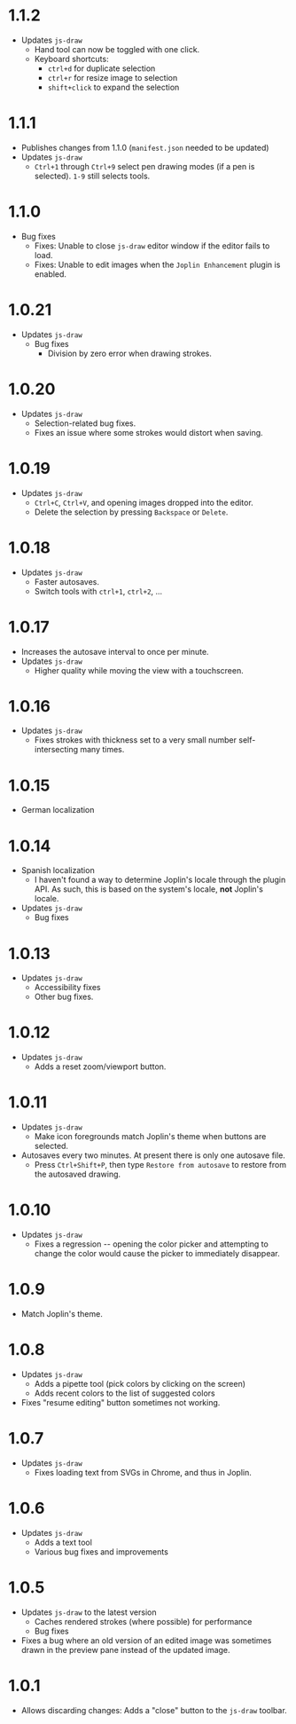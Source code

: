 # 1.1.2
 * Updates `js-draw`
   * Hand tool can now be toggled with one click.
   * Keyboard shortcuts:
     * `ctrl+d` for duplicate selection
     * `ctrl+r` for resize image to selection
     * `shift+click` to expand the selection

# 1.1.1
 * Publishes changes from 1.1.0 (`manifest.json` needed to be updated)
 * Updates `js-draw`
   * `Ctrl+1` through `Ctrl+9` select pen drawing modes (if a pen is selected). `1-9` still selects tools.

# 1.1.0
 * Bug fixes
   * Fixes: Unable to close `js-draw` editor window if the editor fails to load.
   * Fixes: Unable to edit images when the `Joplin Enhancement` plugin is enabled.

# 1.0.21
 * Updates `js-draw`
   * Bug fixes
     * Division by zero error when drawing strokes.

# 1.0.20
 * Updates `js-draw`
   * Selection-related bug fixes.
   * Fixes an issue where some strokes would distort when saving.

# 1.0.19
 * Updates `js-draw`
   * `Ctrl+C`, `Ctrl+V`, and opening images dropped into the editor.
   * Delete the selection by pressing `Backspace` or `Delete`.

# 1.0.18
 * Updates `js-draw`
   * Faster autosaves.
   * Switch tools with `ctrl+1`, `ctrl+2`, ...

# 1.0.17
 * Increases the autosave interval to once per minute.
 * Updates `js-draw`
   * Higher quality while moving the view with a touchscreen.

# 1.0.16
 * Updates `js-draw`
   * Fixes strokes with thickness set to a very small number self-intersecting many times.

# 1.0.15
 * German localization

# 1.0.14
 * Spanish localization
   * I haven't found a way to determine Joplin's locale through the plugin API. As such, this is based on the system's locale, **not** Joplin's locale.
 * Updates `js-draw`
   * Bug fixes

# 1.0.13
 * Updates `js-draw`
   * Accessibility fixes
   * Other bug fixes.

# 1.0.12
 * Updates `js-draw`
   * Adds a reset zoom/viewport button.

# 1.0.11
 * Updates `js-draw`
   * Make icon foregrounds match Joplin's theme when buttons are selected.
 * Autosaves every two minutes. At present there is only one autosave file.
   * Press `Ctrl+Shift+P`, then type `Restore from autosave` to restore from the autosaved drawing.

# 1.0.10
 * Updates `js-draw`
   * Fixes a regression -- opening the color picker and attempting to change the color would cause the picker to immediately disappear.

# 1.0.9
 * Match Joplin's theme.

# 1.0.8
 * Updates `js-draw`
   * Adds a pipette tool (pick colors by clicking on the screen)
   * Adds recent colors to the list of suggested colors
 * Fixes "resume editing" button sometimes not working.

# 1.0.7
 * Updates `js-draw`
   * Fixes loading text from SVGs in Chrome, and thus in Joplin.

# 1.0.6
 * Updates `js-draw`
   * Adds a text tool
   * Various bug fixes and improvements

# 1.0.5
 * Updates `js-draw` to the latest version
   * Caches rendered strokes (where possible) for performance
   * Bug fixes
 * Fixes a bug where an old version of an edited image was sometimes drawn in the preview pane instead of the updated image.

# 1.0.1
 * Allows discarding changes: Adds a "close" button to the `js-draw` toolbar.
